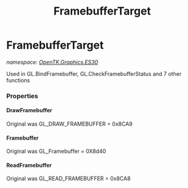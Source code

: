﻿---
title: FramebufferTarget
---

# FramebufferTarget
_namespace: [OpenTK.Graphics.ES30](N-OpenTK.Graphics.ES30.html)_

Used in GL.BindFramebuffer, GL.CheckFramebufferStatus and 7 other functions



### Properties

#### DrawFramebuffer
Original was GL_DRAW_FRAMEBUFFER = 0x8CA9
#### Framebuffer
Original was GL_Framebuffer = 0X8d40
#### ReadFramebuffer
Original was GL_READ_FRAMEBUFFER = 0x8CA8

